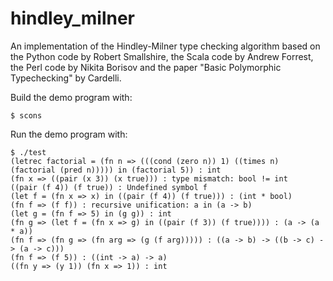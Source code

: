 hindley_milner
==============

An implementation of the Hindley-Milner type checking algorithm based on the Python code by Robert Smallshire, the Scala code by Andrew Forrest, the Perl code by Nikita Borisov and the paper "Basic Polymorphic Typechecking" by Cardelli.

Build the demo program with:

```
$ scons
```

Run the demo program with:

```
$ ./test
(letrec factorial = (fn n => (((cond (zero n)) 1) ((times n) (factorial (pred n))))) in (factorial 5)) : int
(fn x => ((pair (x 3)) (x true))) : type mismatch: bool != int
((pair (f 4)) (f true)) : Undefined symbol f
(let f = (fn x => x) in ((pair (f 4)) (f true))) : (int * bool)
(fn f => (f f)) : recursive unification: a in (a -> b)
(let g = (fn f => 5) in (g g)) : int
(fn g => (let f = (fn x => g) in ((pair (f 3)) (f true)))) : (a -> (a * a))
(fn f => (fn g => (fn arg => (g (f arg))))) : ((a -> b) -> ((b -> c) -> (a -> c)))
(fn f => (f 5)) : ((int -> a) -> a)
((fn y => (y 1)) (fn x => 1)) : int
```
